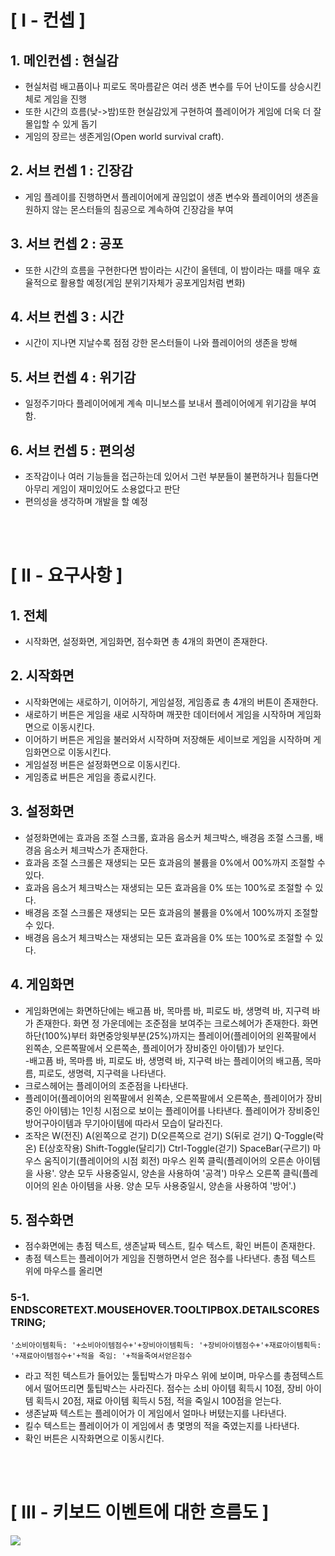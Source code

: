# [ I - 컨셉 ]
## 1. 메인컨셉 : 현실감
- 현실처럼 배고픔이나 피로도 목마름같은 여러 생존 변수를 두어
난이도를 상승시킨체로 게임을 진행<br />
- 또한 시간의 흐름(낮->밤)또한 현실감있게 구현하여 플레이어가
게임에 더욱 더 잘 몰입할 수 있게 돕기<br />
- 게임의 장르는 생존게임(Open world survival craft).<br />

## 2. 서브 컨셉 1 : 긴장감
- 게임 플레이를 진행하면서 플레이어에게 끊임없이 생존 변수와
플레이어의 생존을 원하지 않는 몬스터들의 침공으로 계속하여
긴장감을 부여<br />

## 3. 서브 컨셉 2 : 공포
- 또한 시간의 흐름을 구현한다면 밤이라는 시간이 올텐데, 이
밤이라는 때를 매우 효율적으로 활용할 예정(게임 분위기자체가
공포게임처럼 변화)<br />

## 4. 서브 컨셉 3 : 시간
- 시간이 지나면 지날수록 점점 강한 몬스터들이 나와 플레이어의
생존을 방해<br />

## 5. 서브 컨셉 4 : 위기감
- 일정주기마다 플레이어에게 계속 미니보스를 보내서
플레이어에게 위기감을 부여함.<br />

## 6. 서브 컨셉 5 : 편의성
- 조작감이나 여러 기능들을 접근하는데 있어서 그런 부분들이
불편하거나 힘들다면 아무리 게임이 재미있어도 소용없다고
판단<br />
- 편의성을 생각하며 개발을 할 예정<br />


<br><br>
# [ II - 요구사항 ]

## 1. 전체
- 시작화면, 설정화면, 게임화면, 점수화면 총 4개의 화면이 존재한다.

## 2. 시작화면
- 시작화면에는 새로하기, 이어하기, 게임설정, 게임종료 총 4개의 버튼이 존재한다.<br />
- 새로하기 버튼은 게임을 새로 시작하며 깨끗한 데이터에서 게임을 시작하며 게임화면으로 이동시킨다.<br />
- 이어하기 버튼은 게임을 불러와서 시작하며 저장해둔 세이브로 게임을 시작하며 게임화면으로 이동시킨다.<br />
- 게임설정 버튼은 설정화면으로 이동시킨다.<br />
- 게임종료 버튼은 게임을 종료시킨다.<br />

## 3. 설정화면
- 설정화면에는 효과음 조절 스크롤, 효과음 음소커 체크박스, 배경음 조절 스크롤, 배경음 음소커 체크박스가 존재한다.<br />
- 효과음 조절 스크롤은 재생되는 모든 효과음의 불륨을 0%에서 00%까지 조절할 수 있다.<br />
- 효과음 음소거 체크박스는 재생되는 모든 효과음을 0% 또는 100%로 조절할 수 있다.<br />
- 배경음 조절 스크롤은 재생되는 모든 효과음의 불륨을 0%에서 100%까지 조절할 수 있다.<br />
- 배경음 음소거 체크박스는 재생되는 모든 효과음을 0% 또는 100%로 조절할 수 있다.<br />

## 4. 게임화면
- 게임화면에는 화면하단에는 배고픔 바, 목마름 바, 피로도 바, 생명력 바, 지구력 바가 존재한다. 화면 정 가운데에는 조준점을 보여주는 크로스헤어가 존재한다. 화면하단(100%)부터 화면중앙윗부분(25%)까지는 플레이어(플레이어의 왼쪽팔에서 왼쪽손, 오른쪽팔에서 오른쪽손, 플레이어가 장비중인 아이템)가 보인다.<br />
-배고픔 바, 목마름 바, 피로도 바, 생명력 바, 지구력 바는 플레이어의 배고픔, 목마름, 피로도, 생명력, 지구력을 나타낸다.<br />
- 크로스헤어는 플레이어의 조준점을 나타낸다.<br />
- 플레이어(플레이어의 왼쪽팔에서 왼쪽손, 오른쪽팔에서 오른쪽손, 플레이어가 장비중인 아이템)는 1인칭 시점으로 보이는 플레이어를 나타낸다. 플레이어가 장비중인 방어구아이템과 무기아이템에 따라서 모습이 달라진다.<br />
- 조작은 W(전진) A(왼쪽으로 걷기) D(오른쪽으로 걷기) S(뒤로 걷기) Q-Toggle(락온) E(상호작용) Shift-Toggle(달리기) Ctrl-Toggle(걷기) SpaceBar(구르기) 마우스 움직이기(플레이어의 시점 회전) 마우스 왼쪽 클릭(플레이어의 오른손 아이템을 사용'. 양손 모두 사용중일시, 양손을 사용하여 '공격') 마우스 오른쪽 클릭(플레이어의 왼손 아이템을 사용. 양손 모두 사용중일시, 양손을 사용하여 '방어'.)<br />

## 5. 점수화면
- 점수화면에는 총점 텍스트, 생존날짜 텍스트, 킬수 텍스트, 확인 버튼이 존재한다.<br />
- 총점 텍스트는 플레이어가 게임을 진행하면서 얻은 점수를 나타낸다. 총점 텍스트 위에 마우스를 올리면 <br />

### 5-1. ENDSCORETEXT.MOUSEHOVER.TOOLTIPBOX.DETAILSCORESTRING;
``` '소비아이템획득: '+소비아이템점수+'+장비아이템획득: '+장비아이템점수+'+재료아이템획득: '+재료아이템점수+'+적을 죽임: '+적을죽여서얻은점수 ```

- 라고 적힌 텍스트가 들어있는 툴팁박스가 마우스 위에 보이며, 마우스를 총점텍스트에서 떨어뜨리면 툴팁박스는 사라진다. 점수는 소비 아이템 획득시 10점, 장비 아이템 획득시 20점, 재료 아이템 획득시 5점, 적을 죽일시 100점을 얻는다.<br />
- 생존날짜 텍스트는 플레이어가 이 게임에서 얼마나 버텼는지를 나타낸다.<br />
- 킬수 텍스트는 플레이어가 이 게임에서 총 몇명의 적을 죽였는지를 나타낸다.<br />
- 확인 버튼은 시작화면으로 이동시킨다.<br />


<br><br>
# [ III - 키보드 이벤트에 대한 흐름도 ]
<img src="img/22.png">
